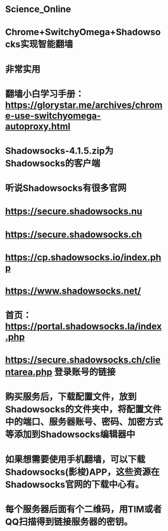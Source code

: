 # Science_Online
# Chrome+SwitchyOmega+Shadowsocks实现智能翻墙
# 非常实用
# 翻墙小白学习手册： https://glorystar.me/archives/chrome-use-switchyomega-autoproxy.html
# Shadowsocks-4.1.5.zip为Shadowsocks的客户端

# 听说Shadowsocks有很多官网
# https://secure.shadowsocks.nu 
# https://secure.shadowsocks.ch
# https://cp.shadowsocks.io/index.php
# https://www.shadowsocks.net/
# 首页： https://portal.shadowsocks.la/index.php
# https://secure.shadowsocks.ch/clientarea.php  登录账号的链接
# 购买服务后，下载配置文件，放到Shadowsocks的文件夹中，将配置文件中的端口、服务器账号、密码、加密方式等添加到Shadowsocks编辑器中
# 如果想需要使用手机翻墙，可以下载Shadowsocks(影梭)APP，这些资源在Shadowsocks官网的下载中心有。
# 每个服务器后面有个二维码，用TIM或者QQ扫描得到链接服务器的密钥。
